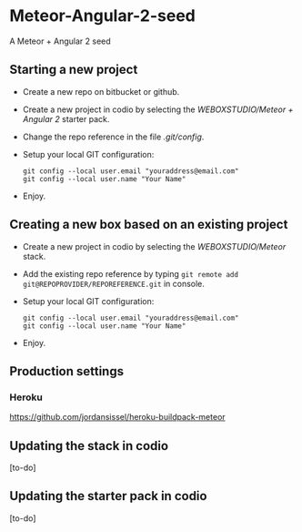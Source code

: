 # Meteor-Angular-2-seed
A Meteor + Angular 2 seed

## Starting a new project
* Create a new repo on bitbucket or github.
* Create a new project in codio by selecting the _WEBOXSTUDIO/Meteor + Angular 2_ starter pack.
* Change the repo reference in the file _.git/config_.
* Setup your local GIT configuration:
  ```
  git config --local user.email "youraddress@email.com"
  git config --local user.name "Your Name"
  ```
  
* Enjoy.

## Creating a new box based on an existing project
* Create a new project in codio by selecting the _WEBOXSTUDIO/Meteor_ stack.
* Add the existing repo reference by typing `git remote add git@REPOPROVIDER/REPOREFERENCE.git` in console.
* Setup your local GIT configuration:
  ```
  git config --local user.email "youraddress@email.com"
  git config --local user.name "Your Name"
  ```
  
* Enjoy.

## Production settings

### Heroku
https://github.com/jordansissel/heroku-buildpack-meteor

## Updating the stack in codio
[to-do]

## Updating the starter pack in codio
[to-do]
